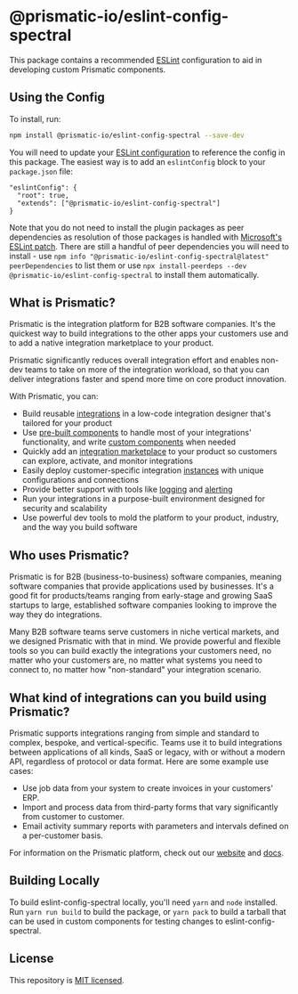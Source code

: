 # @prismatic-io/eslint-config-spectral

This package contains a recommended [ESLint](https://eslint.org/) configuration to aid in developing custom Prismatic components.

## Using the Config

To install, run:

```bash
npm install @prismatic-io/eslint-config-spectral --save-dev
```

You will need to update your [ESLint configuration](https://eslint.org/docs/user-guide/configuring/) to reference the config in this package. The easiest way is to add an `eslintConfig` block to your `package.json` file:

```jsonc
"eslintConfig": {
  "root": true,
  "extends": ["@prismatic-io/eslint-config-spectral"]
}
```

Note that you do not need to install the plugin packages as peer dependencies as resolution of those packages is handled with [Microsoft's ESLint patch](https://www.npmjs.com/package/@rushstack/eslint-patch). There are still a handful of peer dependencies you will need to install - use `npm info "@prismatic-io/eslint-config-spectral@latest" peerDependencies` to list them or use `npx install-peerdeps --dev @prismatic-io/eslint-config-spectral` to install them automatically.

## What is Prismatic?

Prismatic is the integration platform for B2B software companies. It's the quickest way to build integrations to the other apps your customers use and to add a native integration marketplace to your product.

Prismatic significantly reduces overall integration effort and enables non-dev teams to take on more of the integration workload, so that you can deliver integrations faster and spend more time on core product innovation.

With Prismatic, you can:

- Build reusable [integrations](https://prismatic.io/docs/integrations) in a low-code integration designer that's tailored for your product
- Use [pre-built components](https://prismatic.io/docs/components/component-catalog) to handle most of your integrations' functionality, and write [custom components](https://prismatic.io/docs/custom-components/writing-custom-components) when needed
- Quickly add an [integration marketplace](https://prismatic.io/docs/integration-marketplace) to your product so customers can explore, activate, and monitor integrations
- Easily deploy customer-specific integration [instances](https://prismatic.io/docs/instances) with unique configurations and connections
- Provide better support with tools like [logging](https://prismatic.io/docs/logging) and [alerting](https://prismatic.io/docs/monitoring-and-alerting)
- Run your integrations in a purpose-built environment designed for security and scalability
- Use powerful dev tools to mold the platform to your product, industry, and the way you build software

## Who uses Prismatic?

Prismatic is for B2B (business-to-business) software companies, meaning software companies that provide applications used by businesses. It's a good fit for products/teams ranging from early-stage and growing SaaS startups to large, established software companies looking to improve the way they do integrations.

Many B2B software teams serve customers in niche vertical markets, and we designed Prismatic with that in mind. We provide powerful and flexible tools so you can build exactly the integrations your customers need, no matter who your customers are, no matter what systems you need to connect to, no matter how "non-standard" your integration scenario.

## What kind of integrations can you build using Prismatic?

Prismatic supports integrations ranging from simple and standard to complex, bespoke, and vertical-specific.
Teams use it to build integrations between applications of all kinds, SaaS or legacy, with or without a modern API, regardless of protocol or data format.
Here are some example use cases:

- Use job data from your system to create invoices in your customers' ERP.
- Import and process data from third-party forms that vary significantly from customer to customer.
- Email activity summary reports with parameters and intervals defined on a per-customer basis.

For information on the Prismatic platform, check out our [website](https://prismatic.io) and [docs](https://prismatic.io/docs).

## Building Locally

To build eslint-config-spectral locally, you'll need `yarn` and `node` installed.
Run `yarn run build` to build the package, or `yarn pack` to build a tarball that can be used in custom components for testing changes to eslint-config-spectral.

## License

This repository is [MIT licensed](./LICENSE).
